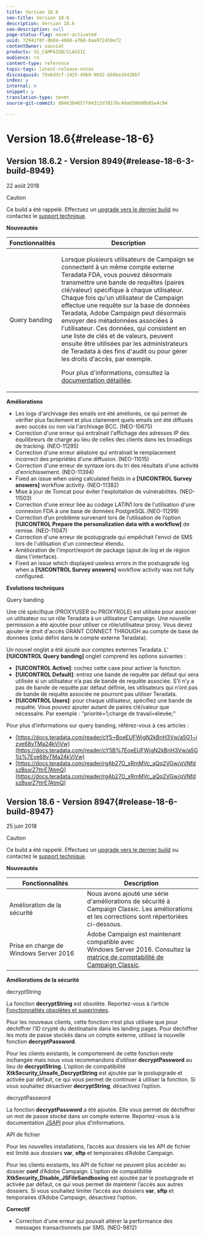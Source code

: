```yaml
---
title: Version 18.6
seo-title: Version 18.6
description: Version 18.6
seo-description: null
page-status-flag: never-activated
uuid: 72941f8f-0b84-4868-a768-8aa972459ef2
contentOwner: sauviat
products: SG_CAMPAIGN/CLASSIC
audience: rn
content-type: reference
topic-tags: latest-release-notes
discoiquuid: 79a6d3cf-2425-49b9-9b92-b56be26438bf
index: y
internal: n
snippet: y
translation-type: tm+mt
source-git-commit: d046304657f04312d78176c49a650690b05e4c94

---
```



# Version 18.6{#release-18-6}

## Version 18.6.2 - Version 8949{#release-18-6-3-build-8949}

22 août 2018

>[!CAUTION]
>
>Ce build a été rappelé. Effectuez un [upgrade vers le dernier build](https://docs.campaign.adobe.com/doc/AC/getting_started/EN/buildUpgrade.html) ou contactez le [support technique](https://support.neolane.net/).

**Nouveautés**

<table> 
 <thead> 
  <tr> 
   <th> Fonctionnalités<br /> </th> 
   <th> Description<br /> </th> 
  </tr> 
 </thead> 
 <tbody> 
  <tr> 
   <td> Query banding<br /> </td> 
   <td> <p>Lorsque plusieurs utilisateurs de Campaign se connectent à un même compte externe Teradata FDA, vous pouvez désormais transmettre une bande de requêtes (paires clé/valeur) spécifique à chaque utilisateur. Chaque fois qu'un utilisateur de Campaign effectue une requête sur la base de données Teradata, Adobe Campaign peut désormais envoyer des métadonnées associées à l'utilisateur. Ces données, qui consistent en une liste de clés et de valeurs, peuvent ensuite être utilisées par les administrateurs de Teradata à des fins d'audit ou pour gérer les droits d'accès, par exemple.</p><p>Pour plus d'informations, consultez la <a href="https://docs.campaign.adobe.com/doc/AC/en/PTF_Administration_basics_External_accounts.html#Teradata_external_account">documentation détaillée</a>.</p> </td>
  </tr> 
 </tbody> 
</table>

**Améliorations**

* Les logs d&#39;archivage des emails ont été améliorés, ce qui permet de vérifier plus facilement et plus clairement quels emails ont été diffusés avec succès ou non via l&#39;archivage BCC. (NEO-10675)
* Correction d&#39;une erreur qui entraînait l&#39;affichage des adresses IP des équilibreurs de charge au lieu de celles des clients dans les broadlogs de tracking. (NEO-11295)
* Correction d&#39;une erreur aléatoire qui entraînait le remplacement incorrect des propriétés d&#39;une diffusion. (NEO-11015)
* Correction d&#39;une erreur de syntaxe lors du tri des résultats d&#39;une activité d&#39;enrichissement. (NEO-11394)
* Fixed an issue when using calculated fields in a **[!UICONTROL Survey answers]** workflow activity. (NEO-11382)
* Mise à jour de Tomcat pour éviter l&#39;exploitation de vulnérabilités. (NEO-11503)
* Correction d&#39;une erreur liée au codage LATIN1 lors de l&#39;utilisation d&#39;une connexion FDA à une base de données PostgreSQL.(NEO-11299)
* Correction d’un problème survenant lors de l’utilisation de l’option **[!UICONTROL Prepare the personalization data with a workflow]** de remise. (NEO-11047)
* Correction d&#39;une erreur de postupgrade qui empêchait l&#39;envoi de SMS lors de l&#39;utilisation d&#39;un connecteur étendu.
* Amélioration de l&#39;import/export de package (ajout de log et de région dans l&#39;interface).
* Fixed an issue which displayed useless errors in the postupgrade log when a **[!UICONTROL Survey answers]** workflow activity was not fully configured.

**Evolutions techniques**

Query banding

Une clé spécifique (PROXYUSER ou PROXYROLE) est utilisée pour associer un utilisateur ou un rôle Teradata à un utilisateur Campaign. Une nouvelle permission a été ajoutée pour utiliser ce rôle/utilisateur proxy. Vous devez ajouter le droit d&#39;accès GRANT CONNECT THROUGH au compte de base de données (celui défini dans le compte externe Teradata).

Un nouvel onglet a été ajouté aux comptes externes Teradata. L’ **[!UICONTROL Query banding]** onglet comprend les options suivantes :

* **[!UICONTROL Active]**: cochez cette case pour activer la fonction.
* **[!UICONTROL Default]**: entrez une bande de requête par défaut qui sera utilisée si un utilisateur n’a pas de bande de requête associée. S’il n’y a pas de bande de requête par défaut définie, les utilisateurs qui n’ont pas de bande de requête associée ne pourront pas utiliser Teradata.
* **[!UICONTROL Users]**: pour chaque utilisateur, spécifiez une bande de requête. Vous pouvez ajouter autant de paires clé/valeur que nécessaire. Par exemple : &quot;priorité=1;charge de travail=élevée;&quot;

Pour plus d’informations sur query banding, référez-vous à ces articles :

* [https://docs.teradata.com/reader/cY5~BoeEUFWjgN2kBnH3Vw/a5G1~izve68yTMa24kVjVw](https://docs.teradata.com/reader/cY5B%7EoeEUFWjgN2kBnH3Vw/a5G1iz%7Eve68yTMa24kVjVw)
* [https://docs.teradata.com/reader/rgAb27O_xRmMVc_aQq2VGw/qVNfdszBssrZ7ttrE7AtmQ](https://docs.teradata.com/reader/rgAb27O_xRmMVc_aQq2VGw/qVNfdszBssrZ7ttrE7AtmQ)

## Version 18.6 - Version 8947{#release-18-6-build-8947}

25 juin 2018

>[!CAUTION]
>
>Ce build a été rappelé. Effectuez un [upgrade vers le dernier build](https://docs.campaign.adobe.com/doc/AC/getting_started/EN/buildUpgrade.html) ou contactez le [support technique](https://support.neolane.net/).

**Nouveautés**

<table> 
 <thead> 
  <tr> 
   <th> Fonctionnalités<br /> </th> 
   <th> Description<br /> </th> 
  </tr> 
 </thead> 
 <tbody> 
  <tr> 
   <td> Amélioration de la sécurité<br /> </td> 
   <td> Nous avons ajouté une série d'améliorations de sécurité à Campaign Classic. Les améliorations et les corrections sont répertoriées ci-dessous.<br /> </td> 
  </tr> 
  <tr> 
   <td> Prise en charge de Windows Server 2016<br /> </td> 
   <td> Adobe Campaign est maintenant compatible avec Windows Server 2016. Consultez la <a href="https://helpx.adobe.com/campaign/kb/compatibility-matrix.html">matrice de comptabilité de Campaign Classic</a>.<br /> </td> 
  </tr> 
 </tbody> 
</table>

**Améliorations de la sécurité**

decryptString

La fonction **decryptString** est obsolète. Reportez-vous à l’article [Fonctionnalités obsolètes et supprimées](https://helpx.adobe.com/campaign/kb/deprecated-and-removed-features.html).

Pour les nouveaux clients, cette fonction n’est plus utilisée que pour déchiffrer l’ID crypté du destinataire dans les landing pages. Pour déchiffrer les mots de passe stockés dans un compte externe, utilisez la nouvelle fonction **decryptPassword**.

Pour les clients existants, le comportement de cette fonction reste inchangée mais nous vous recommandons d’utiliser **decryptPassword** au lieu de **decryptString**. L’option de compatibilité **XtkSecurity_Unsafe_DecryptString** est ajoutée par le postupgrade et activée par défaut, ce qui vous permet de continuer à utiliser la fonction. Si vous souhaitez désactiver **decryptString**, désactivez l’option.

decryptPassword

La fonction **decryptPassword** a été ajoutée. Elle vous permet de déchiffrer un mot de passe stocké dans un compte externe. Reportez-vous à la documentation [JSAPI](https://helpx.adobe.com/campaign/kb/compatibility-matrix.html) pour plus d’informations.

API de fichier

Pour les nouvelles installations, l’accès aux dossiers via les API de fichier est limité aux dossiers **var**, **sftp** et temporaires d’Adobe Campaign.

Pour les clients existants, les API de fichier ne peuvent plus accéder au dossier **conf** d’Adobe Campaign. L’option de compatibilité **XtkSecurity_Disable_JSFileSandboxing** est ajoutée par le postupgrade et activée par défaut, ce qui vous permet de maintenir l’accès aux autres dossiers. Si vous souhaitez limiter l’accès aux dossiers **var**, **sftp** et temporaires d’Adobe Campaign, désactivez l’option.

**Correctif**

* Correction d&#39;une erreur qui pouvait altérer la performance des messages transactionnels par SMS. (NEO-9812)
